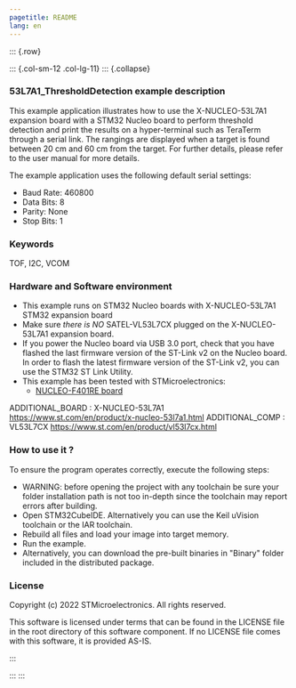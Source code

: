 ```yaml
---
pagetitle: README
lang: en
---
```


::: {.row}

::: {.col-sm-12 .col-lg-11}
::: {.collapse}
<div>

### <b>53L7A1_ThresholdDetection example description</b>

This example application illustrates how to use the X-NUCLEO-53L7A1 expansion board with a STM32 Nucleo board 
to perform threshold detection and print the results on a hyper-terminal such as TeraTerm through a serial link.
The rangings are displayed when a target is found between 20 cm and 60 cm from the target.
For further details, please refer to the user manual for more details.

The example application uses the following default serial settings:

  - Baud Rate: 460800
  - Data Bits: 8
  - Parity: None
  - Stop Bits: 1


### <b>Keywords</b>

TOF, I2C, VCOM

### <b>Hardware and Software environment</b>

  - This example runs on STM32 Nucleo boards with X-NUCLEO-53L7A1 STM32 expansion board
  - Make sure *there is NO* SATEL-VL53L7CX plugged on the X-NUCLEO-53L7A1 expansion board.
  - If you power the Nucleo board via USB 3.0 port, check that you have flashed the last firmware version of
    the ST-Link v2 on the Nucleo board. In order to flash the latest firmware version of the 
	ST-Link v2, you can use the STM32 ST Link Utility.
  - This example has been tested with STMicroelectronics:
    - [NUCLEO-F401RE board](https://www.st.com/en/product/nucleo-f401re.html)

ADDITIONAL_BOARD : X-NUCLEO-53L7A1 https://www.st.com/en/product/x-nucleo-53l7a1.html
ADDITIONAL_COMP : VL53L7CX https://www.st.com/en/product/vl53l7cx.html

### <b>How to use it ?</b>

To ensure the program operates correctly, execute the following steps:
 - WARNING: before opening the project with any toolchain be sure your folder
   installation path is not too in-depth since the toolchain may report errors
   after building.
 - Open STM32CubeIDE.
   Alternatively you can use the Keil uVision toolchain or the IAR toolchain.
 - Rebuild all files and load your image into target memory.
 - Run the example.
 - Alternatively, you can download the pre-built binaries in "Binary" 
   folder included in the distributed package.

### <b>License</b>

Copyright (c) 2022 STMicroelectronics.
All rights reserved.

This software is licensed under terms that can be found in the LICENSE file
in the root directory of this software component.
If no LICENSE file comes with this software, it is provided AS-IS.

</div>
:::

:::
:::
